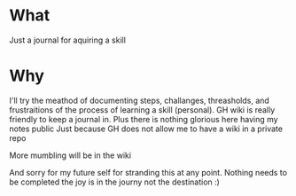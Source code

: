 # What
Just a journal for aquiring a skill

# Why
I'll try the meathod of documenting steps, challanges, threasholds, and frustraitions of the process of learning a skill (personal). GH wiki is really friendly to keep a journal in. Plus there is nothing glorious here having my notes public Just because GH does not allow me to have a wiki in a private repo 

More mumbling will be in the wiki


And sorry for my future self for stranding this at any point. Nothing needs to be completed the joy is in the journy not the destination :)

